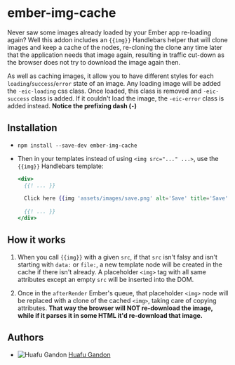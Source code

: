 # ember-img-cache

Never saw some images already loaded by your Ember app re-loading again? Well this addon includes
an `{{img}}` Handlebars helper that will clone images and keep a cache of the nodes, re-cloning the
clone any time later that the application needs that image again, resulting in traffic cut-down
as the browser does not try to download the image again then.

As well as caching images, it allow you to have different styles for each `loading`/`success`/`error`
state of an image. Any loading image will be added the `-eic-loading` css class. Once loaded, this
class is removed and `-eic-success` class is added. If it couldn't load the image, the `-eic-error`
class is added instead. **Notice the prefixing dash (`-`)**


## Installation

* `npm install --save-dev ember-img-cache`
* Then in your templates instead of using `<img src="..." ...>`, use the `{{img}}` Handlebars template:
    
    ```handlebars
    <div>
      {{! ... }}
      
      Click here {{img 'assets/images/save.png' alt='Save' title='Save'}} to save!
      
      {{! ... }}
    </div>
    ```
    
    
## How it works

1. When you call `{{img}}` with a given `src`, if that `src` isn't falsy and isn't starting
with `data:` or `file:`, a new template node will be created in the cache if there isn't already.
A placeholder `<img>` tag with all same attributes except an empty `src` will be inserted into the DOM.

2. Once in the `afterRender` Ember's queue, that placeholder `<img>` node will be replaced with a clone
of the cached `<img>`, taking care of copying attributes. **That way the browser will NOT re-download
the image, while if it parses it in some HTML it'd re-download that image.**


## Authors

* ![Huafu Gandon](https://s.gravatar.com/avatar/950590a0d4bc96f4a239cac955112eeb?s=24) [Huafu Gandon](https://github.com/huafu)
